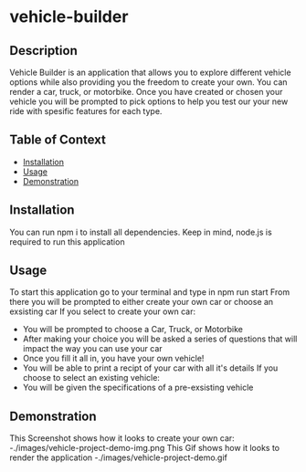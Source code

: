 # vehicle-builder
## Description
Vehicle Builder is an application that allows you to explore different vehicle options while also providing you the freedom to create your own. You can render a car, truck, or motorbike. Once you have created or chosen your vehicle you will be prompted to pick options to help you test our your new ride with spesific features for each type. 
## Table of Context
  - [Installation](#installation)
  - [Usage](#usage)
  - [Demonstration](#demonstration)
## Installation
You can run npm i to install all dependencies. Keep in mind, node.js is required to run this application
## Usage 
To start this application go to your terminal and type in npm run start
From there you will be prompted to either create your own car or choose an exsisting car 
If you select to create your own car: 
- You will be prompted to choose a Car, Truck, or Motorbike
- After making your choice you will be asked a series of questions that will impact the way you can use your car
- Once you fill it all in, you have your own vehicle!
- You will be able to print a recipt of your car with all it's details
If you choose to select an existing vehicle:
- You will be given the specifications of a pre-exsisting vehicle 
## Demonstration
This Screenshot shows how it looks to create your own car:
-./images/vehicle-project-demo-img.png
This Gif shows how it looks to render the application
-./images/vehicle-project-demo.gif


